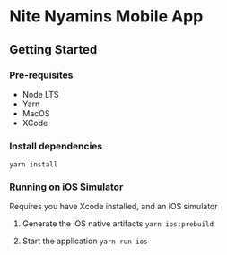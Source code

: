 # Nite Nyamins Mobile App

## Getting Started

### Pre-requisites
- Node LTS
- Yarn
- MacOS
- XCode

### Install dependencies
`yarn install`

### Running on iOS Simulator
Requires you have Xcode installed, and an iOS simulator
1. Generate the iOS native artifacts
`yarn ios:prebuild`

2. Start the application
`yarn run ios`
